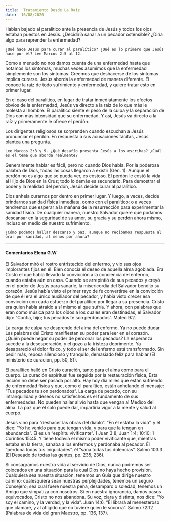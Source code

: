 ```yaml
---
title:  Tratamiento Desde La Raíz
date:  16/08/2020
---
```


Habían bajado al paralítico ante la presencia de Jesús y todos los ojos estaban puestos en Jesús. ¿Decidiría sanar a un pecador ostensible? ¿Diría algo para reprender la enfermedad?

`¿Qué hace Jesús para curar al paralítico? ¿Qué es lo primero que Jesús hace por él? Lee Marcos 2:5 al 12.`

Como a menudo no nos damos cuenta de una enfermedad hasta que notamos los síntomas, muchas veces asumimos que la enfermedad simplemente son los síntomas. Creemos que deshacerse de los síntomas implica curarse. Jesús aborda la enfermedad de manera diferente. Él conoce la raíz de todo sufrimiento y enfermedad, y quiere tratar esto en primer lugar.

En el caso del paralítico, en lugar de tratar inmediatamente los efectos obvios de la enfermedad, Jesús va directo a la raíz de lo que más le molesta al hombre. El paralítico siente el peso de la culpa y la separación de Dios con más intensidad que su enfermedad. Y así, Jesús va directo a la raíz y primeramente le ofrece el perdón.

Los dirigentes religiosos se sorprenden cuando escuchan a Jesús pronunciar el perdón. En respuesta a sus acusaciones tácitas, Jesús plantea una pregunta.

`Lee Marcos 2:8 y 9. ¿Qué desafío presenta Jesús a los escribas? ¿Cuál es el tema que aborda realmente?`

Generalmente hablar es fácil, pero no cuando Dios habla. Por la poderosa palabra de Dios, todas las cosas llegaron a existir (Gén. 1). Aunque el perdón no es algo que se pueda ver, es costoso. El perdón le costó la vida al Hijo de Dios en la Cruz; todo lo demás es secundario. Para demostrar el poder y la realidad del perdón, Jesús decide curar al paralítico.

Dios anhela curarnos por dentro en primer lugar. Y luego, a veces, decide brindarnos sanidad física inmediata, como con el paralítico; o a veces tendremos que esperar a la mañana de la resurrección para experimentar la sanidad física. De cualquier manera, nuestro Salvador quiere que podamos descansar en la seguridad de su amor, su gracia y su perdón ahora mismo, incluso en medio de nuestro sufrimiento.

`¿Cómo podemos hallar descanso y paz, aunque no recibamos respuesta al orar por sanidad, al menos por ahora?`

---

#### Comentarios Elena G.W

El Salvador miró el rostro entristecido del enfermo, y vio sus ojos implorantes fijos en él. Bien conocía el deseo de aquella alma agobiada. Era Cristo el que había llevado la convicción a la conciencia del enfermo, cuando estaba aún en casa. Cuando se arrepintió de sus pecados y creyó en el poder de Jesús para sanarle, la misericordia del Salvador bendijo su corazón. Jesús había visto el primer rayo de fe convertirse en la convicción de que él era el único auxiliador del pecador, y había visto crecer esa convicción con cada esfuerzo del paralítico por llegar a su presencia. Cristo era quien había atraído a sí mismo al que sufría. Y ahora, con palabras que eran como música para los oídos a los cuales eran destinadas, el Salvador dijo: “Confía, hijo; tus pecados te son perdonados”. Mateo 9:2.

La carga de culpa se desprende del alma del enfermo. Ya no puede dudar. Las palabras del Cristo manifiestan su poder para leer en el corazón. ¿Quién puede negar su poder de perdonar los pecados? La esperanza sucede a la desesperación, y el gozo a la tristeza deprimente. Ya desapareció el dolor físico, y todo el ser del enfermo está transformado. Sin pedir más, reposa silencioso y tranquilo, demasiado feliz para hablar (El ministerio de curación, pp. 50, 51).

El paralítico halló en Cristo curación, tanto para el alma como para el cuerpo. La curación espiritual fue seguida por la restauración física, Esta lección no debe ser pasada por alto. Hay hoy día miles que están sufriendo de enfermedad física y que, como el paralítico, están anhelando el mensaje: “Tus pecados te son perdonados”. La carga de pecado, con su intranquilidad y deseos no satisfechos es el fundamento de sus enfermedades. No pueden hallar alivio hasta que vengan al Médico del alma. La paz que él solo puede dar, impartiría vigor a la mente y salud al cuerpo.

Jesús vino para “deshacer las obras del diablo”. “En él estaba la vida”. y él dice: “Yo he venido para que tengan vida, y para que la tengan en abundancia”. Él es un “espíritu vivificante”. 1 Juan 3:8; Juan 1:4; 10:10; 1 Corintios 15:45. Y tiene todavía el mismo poder vivificante que, mientras estaba en la tierra, sanaba a los enfermos y perdonaba al pecador. Él “perdona todas tus iniquidades”. él “sana todas tus dolencias”. Salmo 103:3 (El Deseado de todas las gentes, pp. 235, 236).

Si consagramos nuestra vida al servicio de Dios, nunca podremos ser colocados en una situación para la cual Dios no haya hecho provisión. Cualquiera sea nuestra situación, tenemos un Guía que dirige nuestro camino; cualesquiera sean nuestras perplejidades, tenemos un seguro Consejero; sea cual fuere nuestra pena, desamparo o soledad, tenemos un Amigo que simpatiza con nosotros. Si en nuestra ignorancia, damos pasos equivocados, Cristo no nos abandona. Su voz, clara y distinta, nos dice: “Yo soy el camino, y la verdad, y la vida”. Juan 14:6. “Él librará al menesteroso que clamare, y al afligido que no tuviere quien le socorra”. Salmo 72:12 (Palabras de vida del gran Maestro, pp. 136, 137).
